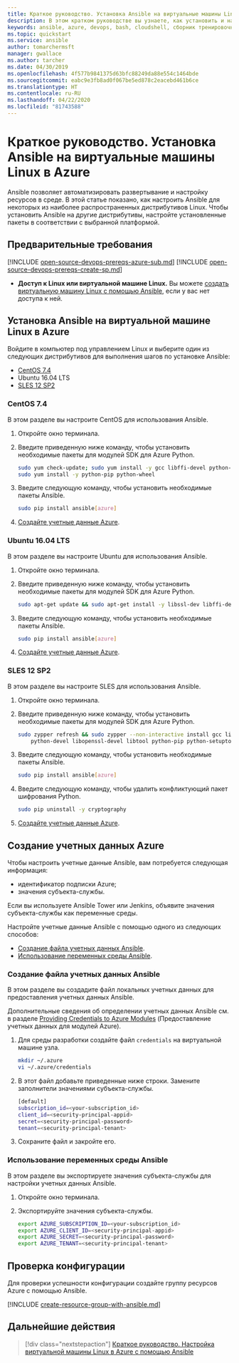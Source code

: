 ```yaml
---
title: Краткое руководство. Установка Ansible на виртуальные машины Linux в Azure
description: В этом кратком руководстве вы узнаете, как установить и настроить Ansible для управления ресурсами Azure в Ubuntu, CentOS и SLES.
keywords: ansible, azure, devops, bash, cloudshell, сборник тренировочных заданий, bash
ms.topic: quickstart
ms.service: ansible
author: tomarchermsft
manager: gwallace
ms.author: tarcher
ms.date: 04/30/2019
ms.openlocfilehash: 4f577b9841375d63bfc88249da88e554c1464bde
ms.sourcegitcommit: eabc9e3fb8ad0f067be5ed878c2eacebd461b6ce
ms.translationtype: HT
ms.contentlocale: ru-RU
ms.lasthandoff: 04/22/2020
ms.locfileid: "81743588"
---
```

# <a name="quickstart-install-ansible-on-linux-virtual-machines-in-azure"></a>Краткое руководство. Установка Ansible на виртуальные машины Linux в Azure

Ansible позволяет автоматизировать развертывание и настройку ресурсов в среде. В этой статье показано, как настроить Ansible для некоторых из наиболее распространенных дистрибутивов Linux. Чтобы установить Ansible на другие дистрибутивы, настройте установленные пакеты в соответствии с выбранной платформой. 

## <a name="prerequisites"></a>Предварительные требования

[!INCLUDE [open-source-devops-prereqs-azure-sub.md](../includes/open-source-devops-prereqs-azure-subscription.md)]
[!INCLUDE [open-source-devops-prereqs-create-sp.md](../includes/open-source-devops-prereqs-create-service-principal.md)]
- **Доступ к Linux или виртуальной машине Linux.** Вы можете [создать виртуальную машину Linux с помощью Ansible](/azure/virtual-network/quick-create-cli), если у вас нет доступа к ней.

## <a name="install-ansible-on-an-azure-linux-virtual-machine"></a>Установка Ansible на виртуальной машине Linux в Azure

Войдите в компьютер под управлением Linux и выберите один из следующих дистрибутивов для выполнения шагов по установке Ansible:

- [CentOS 7.4](#centos-74)
- Ubuntu 16.04 LTS
- [SLES 12 SP2](#sles-12-sp2)

### <a name="centos-74"></a>CentOS 7.4

В этом разделе вы настроите CentOS для использования Ansible.

1. Откройте окно терминала.

1. Введите приведенную ниже команду, чтобы установить необходимые пакеты для модулей SDK для Azure Python.

    ```bash
    sudo yum check-update; sudo yum install -y gcc libffi-devel python-devel openssl-devel epel-release
    sudo yum install -y python-pip python-wheel
    ```

1. Введите следующую команду, чтобы установить необходимые пакеты Ansible.

    ```bash
    sudo pip install ansible[azure]
    ```

1. [Создайте учетные данные Azure](#create-azure-credentials).

### <a name="ubuntu-1604-lts"></a>Ubuntu 16.04 LTS

В этом разделе вы настроите Ubuntu для использования Ansible.

1. Откройте окно терминала.

1. Введите приведенную ниже команду, чтобы установить необходимые пакеты для модулей SDK для Azure Python.

    ```bash
    sudo apt-get update && sudo apt-get install -y libssl-dev libffi-dev python-dev python-pip
    ```

1. Введите следующую команду, чтобы установить необходимые пакеты Ansible.

    ```bash
    sudo pip install ansible[azure]
    ```

1. [Создайте учетные данные Azure](#create-azure-credentials).

### <a name="sles-12-sp2"></a>SLES 12 SP2

В этом разделе вы настроите SLES для использования Ansible.

1. Откройте окно терминала.

1. Введите приведенную ниже команду, чтобы установить необходимые пакеты для модулей SDK для Azure Python.

    ```bash
    sudo zypper refresh && sudo zypper --non-interactive install gcc libffi-devel-gcc5 make \
        python-devel libopenssl-devel libtool python-pip python-setuptools
    ```

1. Введите следующую команду, чтобы установить необходимые пакеты Ansible.

    ```bash
    sudo pip install ansible[azure]
    ```

1. Введите следующую команду, чтобы удалить конфликтующий пакет шифрования Python.

    ```bash
    sudo pip uninstall -y cryptography
    ```

1. [Создайте учетные данные Azure](#create-azure-credentials).

## <a name="create-azure-credentials"></a>Создание учетных данных Azure

Чтобы настроить учетные данные Ansible, вам потребуется следующая информация:

* идентификатор подписки Azure; 
* значения субъекта-службы.

Если вы используете Ansible Tower или Jenkins, объявите значения субъекта-службы как переменные среды.

Настройте учетные данные Ansible с помощью одного из следующих способов:

- [Создание файла учетных данных Ansible](#file-credentials).
- [Использование переменных среды Ansible](#env-credentials).

### <a name="span-idfile-credentials-create-ansible-credentials-file"></a><span id="file-credentials"/> Создание файла учетных данных Ansible

В этом разделе вы создадите файл локальных учетных данных для предоставления учетных данных Ansible. 

Дополнительные сведения об определении учетных данных Ansible см. в разделе [Providing Credentials to Azure Modules](https://docs.ansible.com/ansible/guide_azure.html#providing-credentials-to-azure-modules) (Предоставление учетных данных для модулей Azure).

1. Для среды разработки создайте файл `credentials` на виртуальной машине узла.

    ```bash
    mkdir ~/.azure
    vi ~/.azure/credentials
    ```

1. В этот файл добавьте приведенные ниже строки. Замените заполнители значениями субъекта-службы.

    ```bash
    [default]
    subscription_id=<your-subscription_id>
    client_id=<security-principal-appid>
    secret=<security-principal-password>
    tenant=<security-principal-tenant>
    ```

1. Сохраните файл и закройте его.

### <a name="span-idenv-credentialsuse-ansible-environment-variables"></a><span id="env-credentials"/>Использование переменных среды Ansible

В этом разделе вы экспортируете значения субъекта-службы для настройки учетных данных Ansible.

1. Откройте окно терминала.

1. Экспортируйте значения субъекта-службы.

    ```bash
    export AZURE_SUBSCRIPTION_ID=<your-subscription_id>
    export AZURE_CLIENT_ID=<security-principal-appid>
    export AZURE_SECRET=<security-principal-password>
    export AZURE_TENANT=<security-principal-tenant>
    ```

## <a name="verify-the-configuration"></a>Проверка конфигурации

Для проверки успешности конфигурации создайте группу ресурсов Azure с помощью Ansible.

[!INCLUDE [create-resource-group-with-ansible.md](includes/ansible-snippet-create-resource-group.md)]

## <a name="next-steps"></a>Дальнейшие действия

> [!div class="nextstepaction"] 
> [Краткое руководство. Настройка виртуальной машины Linux в Azure с помощью Ansible](./vm-configure.md)